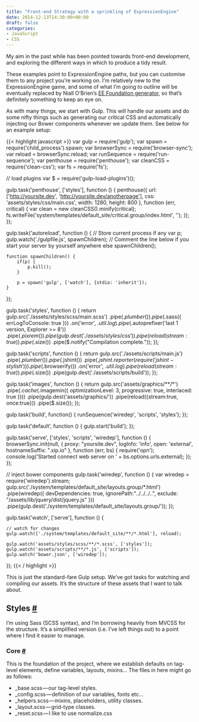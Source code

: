 ```yaml
---
title: "Front-end Strategy with a sprinkling of ExpressionEngine"
date: 2014-12-13T14:30:00+00:00
draft: false
categories: 
- JavaScript
- CSS
---
```

<p>My aim in the past while has been pointed towards front-end development, and exploring the different ways in which to produce a tidy result.</p>
<p>These examples point to ExpressionEngine paths, but you can customise them to any project you’re working on. I’m relatively new to the ExpressionEngine game, and some of what I’m going to outline will be eventually replaced by Niall O’Brien’s <a href="https://github.com/niallobrien/generator-ee-foundation">EE Foundation generator</a>, so that’s definitely something to keep an eye on.</p>
<p>As with many things, we start with Gulp. This will handle our assets and do some nifty things such as generating our critical CSS and automatically injecting our Bower components whenever we update them. See below for an example setup:</p>

{{< highlight javascript >}}
var gulp = require('gulp');
var spawn = require('child_process').spawn;
var browserSync = require('browser-sync');
var reload = browserSync.reload;
var runSequence = require('run-sequence');
var penthouse = require('penthouse');
var cleanCSS = require('clean-css');
var fs = require('fs');

// load plugins
var $ = require('gulp-load-plugins')();

gulp.task('penthouse', ['styles'], function () {
  penthouse({
    url: ['http://yoursite.dev', 'http://yoursite.dev/anotherpage'],
    css: 'assets/styles/css/main.css',
    width: 1280,
    height: 800
  }, function (err, critical) {
    var clean = new cleanCSS().minify(critical);
    fs.writeFile('system/templates/default_site/critical.group/index.html', '<style>' + clean + '</style>');
  });
});

gulp.task('autoreload', function () {
    // Store current process if any
    var p;
    gulp.watch('./gulpfile.js', spawnChildren);
    // Comment the line below if you start your server by yourself anywhere else
    spawnChildren();

    function spawnChildren() {
        if(p) {
            p.kill();
        }

        p = spawn('gulp', ['watch'], {stdio: 'inherit'});
    }
});

gulp.task('styles', function () {
    return gulp.src('./assets/styles/scss/main.scss')
        .pipe($.plumber())
        .pipe($.sass({
          errLogToConsole: true
        }))
        .on('error', $.util.log)
        .pipe($.autoprefixer('last 1 version, Explorer >= 8'))
        .pipe($.pixrem())
        .pipe(gulp.dest('./assets/styles/css'))
        .pipe(reload({stream:true}))
        .pipe($.size())
        .pipe($.notify("Compilation complete."));
});

gulp.task('scripts', function () {
    return gulp.src('./assets/scripts/main.js')
        .pipe($.plumber())
        .pipe($.jshint())
        .pipe($.jshint.reporter(require('jshint-stylish')))
        .pipe($.browserify())
        .on('error', $.util.log)
        .pipe(reload({stream:true}))
        .pipe($.size())
        .pipe(gulp.dest('./assets/scripts/build'));
});

gulp.task('images', function () {
    return gulp.src('assets/graphics/**/*')
        .pipe($.cache($.imagemin({
            optimizationLevel: 3,
            progressive: true,
            interlaced: true
        })))
        .pipe(gulp.dest('assets/graphics/'))
        .pipe(reload({stream:true, once:true}))
        .pipe($.size());
});

gulp.task('build', function() {
    runSequence('wiredep', 'scripts', 'styles');
});

gulp.task('default', function () {
    gulp.start('build');
});

gulp.task('serve', ['styles', 'scripts', 'wiredep'], function () {
    browserSync.init(null, {
        proxy: "yoursite.dev",
        logInfo: 'info',
        open: 'external',
        hostnameSuffix: ".xip.io"
    }, function (err, bs) {
        require('opn');
        console.log('Started connect web server on ' + bs.options.urls.external);
    });
});

// inject bower components
gulp.task('wiredep', function () {
    var wiredep = require('wiredep').stream;
    gulp.src('./system/templates/default_site/layouts.group/*.html')
        .pipe(wiredep({
            devDependencies: true,
            ignorePath:"../../../..",
            exclude: "/assets/lib/jquery/dist/jquery.js"
        }))
        .pipe(gulp.dest('./system/templates/default_site/layouts.group/'));
});

gulp.task('watch', ['serve'], function () {

    // watch for changes
    gulp.watch(['./system/templates/default_site/**/*.html'], reload);

    gulp.watch('assets/styles/scss/**/*.scss', ['styles']);
    gulp.watch('assets/scripts/**/*.js', ['scripts']);
    gulp.watch('bower.json', ['wiredep']);
});
{{< / highlight >}}

<p>This is just the standard-fare Gulp setup. We’ve got tasks for watching and compiling our assets. It’s the structure of these assets that I want to talk about.</p>
<h2 id="styles">Styles <a class="anchor" href="#styles" title="Styles">#</a></h2>
<p>I’m using Sass (SCSS syntax), and I’m borrowing heavily from MVCSS for the structure. It’s a simplified version (i.e. I’ve left things out) to a point where I find it easier to manage.</p>

<h3 id="core">Core <a class="anchor" href="#core" title="Core">#</a></h3>
<p>This is the foundation of the project, where we establish defaults on tag-level elements, define variables, layouts, mixins… The files in here might go as follows:</p>
<ul><li>_base.scss — our tag-level styles.</li><li>_config.scss — definition of our variables, fonts etc…</li><li>_helpers.scss — mixins, placeholders, utility classes.</li><li>_layout.scss — grid-type classes.</li><li>_reset.scss — I like to use normalize.css</li></ul>